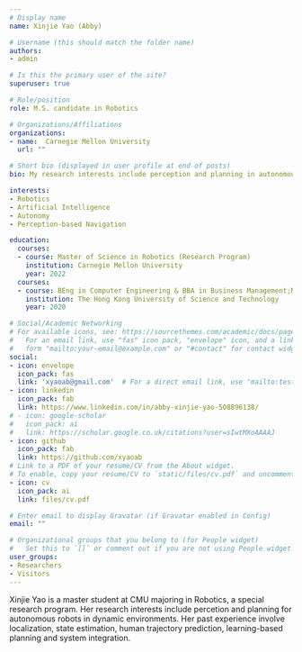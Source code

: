```yaml
---
# Display name
name: Xinjie Yao (Abby)

# Username (this should match the folder name)
authors:
- admin

# Is this the primary user of the site?
superuser: true

# Role/position
role: M.S. candidate in Robotics

# Organizations/Affiliations
organizations:
- name:  Carnegie Mellon University
  url: ""

# Short bio (displayed in user profile at end of posts)
bio: My research interests include perception and planning in autonomous mobile robots.

interests:
- Robotics
- Artificial Intelligence
- Autonomy 
- Perception-based Navigation

education:
  courses:
  - course: Master of Science in Robotics (Research Program)
    institution: Carnegie Mellon University
    year: 2022
  courses:
  - course: BEng in Computer Engineering & BBA in Business Management;Minor in Robotics
    institution: The Hong Kong University of Science and Technology
    year: 2020

# Social/Academic Networking
# For available icons, see: https://sourcethemes.com/academic/docs/page-builder/#icons
#   For an email link, use "fas" icon pack, "envelope" icon, and a link in the
#   form "mailto:your-email@example.com" or "#contact" for contact widget.
social:
- icon: envelope
  icon_pack: fas
  link: 'xyaoab@gmail.com'  # For a direct email link, use "mailto:test@example.org".
- icon: linkedin
  icon_pack: fab
  link: https://www.linkedin.com/in/abby-xinjie-yao-508896138/
# - icon: google-scholar
#   icon_pack: ai
#   link: https://scholar.google.co.uk/citations?user=sIwtMXoAAAAJ
- icon: github
  icon_pack: fab
  link: https://github.com/xyaoab
# Link to a PDF of your resume/CV from the About widget.
# To enable, copy your resume/CV to `static/files/cv.pdf` and uncomment the lines below.
- icon: cv
  icon_pack: ai
  link: files/cv.pdf

# Enter email to display Gravatar (if Gravatar enabled in Config)
email: ""

# Organizational groups that you belong to (for People widget)
#   Set this to `[]` or comment out if you are not using People widget.
user_groups:
- Researchers
- Visitors
---
```


Xinjie Yao is a master student at CMU majoring in Robotics, a special research program. Her research interests include percetion and planning for autonomous robots in dynamic environments. Her past experience involve localization, state estimation, human trajectory prediction, learning-based planning and system integration.

